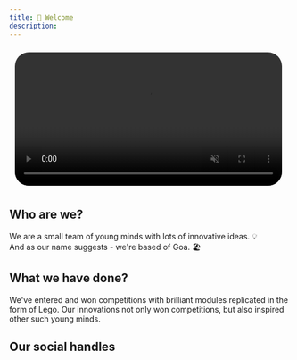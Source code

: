 ```yaml
---
title: 🙏 Welcome
description: 
---
```

<!-- ![alt text](/images/team_members/teams.mp4) -->
 <video style="padding: 10px;
            border-radius: 35px;
            width: 95% ;
            overflow: hidden;" autoplay muted>
            <source src="/images/team_members/teams.mp4" type="video/mp4">
            Your browser does not support the video tag.
        </video>
        
## Who are we? 
We are a small team of young minds with lots of innovative ideas. 💡
<br>
And as our name suggests - we're based of Goa. 🏖️

## What we have done?
We've entered and won competitions with brilliant modules replicated in the form of Lego. Our innovations not only won competitions, but also inspired other such young minds.

## Our social handles
<div class="tagembed-container" style=" width:100%;height:100%;overflow: auto;"><div class="tagembed-socialwall" data-wall-id="81109" view-url="https://widget.tagembed.com/81109">  </div> <script src="//widget.tagembed.com/embed.min.js" type="text/javascript"></script></div>